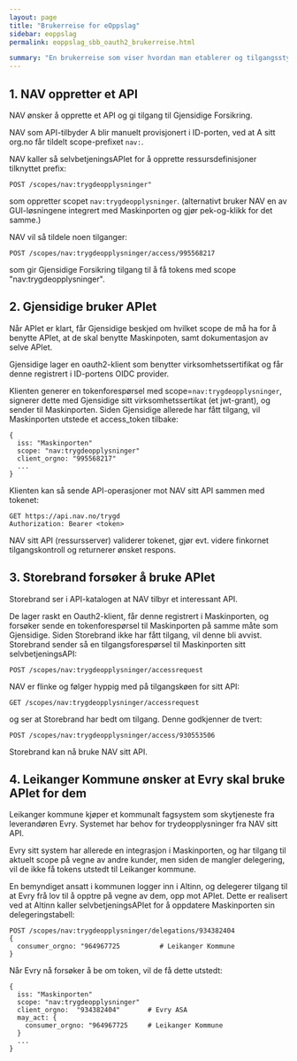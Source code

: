 ```yaml
---
layout: page
title: "Brukerreise for eOppslag"
sidebar: eoppslag
permalink: eoppslag_sbb_oauth2_brukerreise.html

summary: "En brukerreise som viser hvordan man etablerer og tilgangsstyrer APIer som følger eOppslag-mønsteret. "
---
```



## 1. NAV oppretter et API

NAV ønsker å opprette et API og gi tilgang til Gjensidige Forsikring.


NAV som API-tilbyder A blir manuelt provisjonert i ID-porten, ved at A sitt org.no får tildelt scope-prefixet `nav:`.

NAV kaller så selvbetjeningsAPIet for å opprette ressursdefinisjoner tilknyttet prefix:

```
POST /scopes/nav:trygdeopplysninger"    
```
som oppretter scopet `nav:trygdeopplysninger`.   (alternativt bruker NAV en av GUI-løsningene integrert med Maskinporten og gjør pek-og-klikk for det samme.)


NAV vil så tildele noen tilganger:
```
POST /scopes/nav:trygdeopplysninger/access/995568217
```
som gir Gjensidige Forsikring tilgang til å få tokens med scope "nav:trygdeopplysninger".


## 2. Gjensidige bruker APIet

Når APIet er klart, får Gjensidige beskjed om hvilket scope de må ha for å benytte APIet, at de skal benytte Maskinpoten, samt dokumentasjon av selve APIet.

Gjensidige lager en oauth2-klient som benytter virksomhetssertifikat og får denne registrert i ID-portens OIDC provider.

Klienten generer en tokenforespørsel med scope=`nav:trygdeopplysninger`,  signerer dette med Gjensidige sitt virksomhetssertikat (et jwt-grant), og sender til Maskinporten.  Siden Gjensidige allerede har fått tilgang, vil Maskinporten utstede et access_token tilbake:
```
{
  iss: "Maskinporten"
  scope: "nav:trygdeopplysninger"
  client_orgno: "995568217"
  ...
}
```


Klienten kan så sende API-operasjoner mot NAV sitt API sammen med tokenet:

```
GET https://api.nav.no/trygd
Authorization: Bearer <token>
```

NAV sitt API (ressursserver) validerer tokenet, gjør evt. videre finkornet tilgangskontroll og returnerer ønsket respons.





## 3. Storebrand forsøker å bruke APIet

Storebrand ser i API-katalogen at NAV tilbyr et interessant API.  

De lager raskt en Oauth2-klient, får denne registrert i Maskinporten, og forsøker sende en tokenforespørsel til Maskinporten på samme måte som Gjensidige.  Siden Storebrand ikke har fått tilgang, vil denne bli avvist. Storebrand sender så en tilgangsforespørsel til Maskinporten sitt selvbetjeningsAPI:
```
POST /scopes/nav:trygdeopplysninger/accessrequest
```

NAV er flinke og følger hyppig med på tilgangskøen for sitt API:
```
GET /scopes/nav:trygdeopplysninger/accessrequest
```
og ser at Storebrand har bedt om tilgang.  Denne godkjenner de tvert:
```
POST /scopes/nav:trygdeopplysninger/access/930553506
```

Storebrand kan nå bruke NAV sitt API.


## 4. Leikanger Kommune ønsker at Evry skal bruke APIet for dem

Leikanger kommune kjøper et kommunalt fagsystem som skytjeneste fra leverandøren Evry. Systemet har behov for trydeopplysninger fra NAV sitt API.

Evry sitt system har allerede en integrasjon i Maskinporten, og har tilgang til aktuelt scope på vegne av andre kunder, men siden de mangler delegering, vil de ikke få tokens utstedt til Leikanger kommune.

En bemyndiget ansatt i kommunen logger inn i Altinn, og delegerer tilgang til at Evry frå lov til å opptre på vegne av dem, opp mot APIet.  Dette er realisert ved at Altinn kaller selvbetjeningsAPIet for å oppdatere Maskinporten sin delegeringstabell:

```
POST /scopes/nav:trygdeopplysninger/delegations/934382404
{
  consumer_orgno: "964967725          # Leikanger Kommune
}
```

Når Evry nå forsøker å be om token, vil de få dette utstedt:

```
{
  iss: "Maskinporten"
  scope: "nav:trygdeopplysninger"
  client_orgno:  "934382404"       # Evry ASA
  may_act: {
    consumer_orgno: "964967725     # Leikanger Kommune
  }        
  ...
}
```
